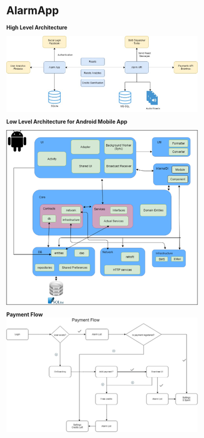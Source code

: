 # AlarmApp
**High Level Architecture**

![High Level Architecture](https://github.com/Ferencz8/AlarmApp/blob/master/docs/AlarmAppHighLevel.jpg)


**Low Level Architecture for Android Mobile App**

![Low Level Architecture](https://github.com/Ferencz8/AlarmApp/blob/master/docs/AlarmAppDiagram.png)

**Payment Flow**
![Payment Flow](https://github.com/Ferencz8/AlarmApp/blob/master/docs/paymentFlowDiagram.jpg)
